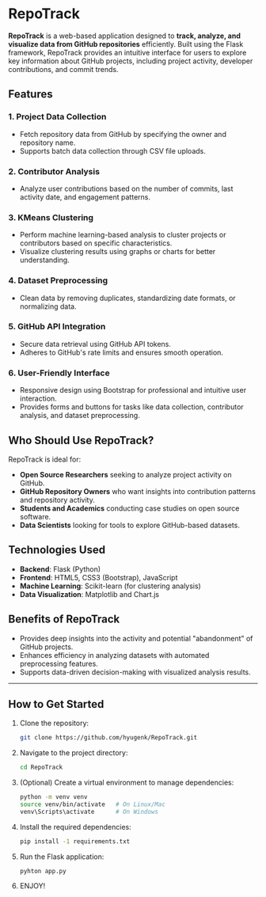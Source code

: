 # RepoTrack

**RepoTrack** is a web-based application designed to **track, analyze, and visualize data from GitHub repositories** efficiently. Built using the Flask framework, RepoTrack provides an intuitive interface for users to explore key information about GitHub projects, including project activity, developer contributions, and commit trends.

## Features

### 1. **Project Data Collection**
- Fetch repository data from GitHub by specifying the owner and repository name.
- Supports batch data collection through CSV file uploads.

### 2. **Contributor Analysis**
- Analyze user contributions based on the number of commits, last activity date, and engagement patterns.

### 3. **KMeans Clustering**
- Perform machine learning-based analysis to cluster projects or contributors based on specific characteristics.
- Visualize clustering results using graphs or charts for better understanding.

### 4. **Dataset Preprocessing**
- Clean data by removing duplicates, standardizing date formats, or normalizing data.

### 5. **GitHub API Integration**
- Secure data retrieval using GitHub API tokens.
- Adheres to GitHub's rate limits and ensures smooth operation.

### 6. **User-Friendly Interface**
- Responsive design using Bootstrap for professional and intuitive user interaction.
- Provides forms and buttons for tasks like data collection, contributor analysis, and dataset preprocessing.

## Who Should Use RepoTrack?

RepoTrack is ideal for:
- **Open Source Researchers** seeking to analyze project activity on GitHub.
- **GitHub Repository Owners** who want insights into contribution patterns and repository activity.
- **Students and Academics** conducting case studies on open source software.
- **Data Scientists** looking for tools to explore GitHub-based datasets.

## Technologies Used

- **Backend**: Flask (Python)
- **Frontend**: HTML5, CSS3 (Bootstrap), JavaScript
- **Machine Learning**: Scikit-learn (for clustering analysis)
- **Data Visualization**: Matplotlib and Chart.js

## Benefits of RepoTrack

- Provides deep insights into the activity and potential "abandonment" of GitHub projects.
- Enhances efficiency in analyzing datasets with automated preprocessing features.
- Supports data-driven decision-making with visualized analysis results.

---

## How to Get Started

1. Clone the repository:
   ```bash
   git clone https://github.com/hyugenk/RepoTrack.git

2. Navigate to the project directory:
   ```bash
   cd RepoTrack

3. (Optional) Create a virtual environment to manage dependencies:
   ```bash
   python -m venv venv
   source venv/bin/activate   # On Linux/Mac
   venv\Scripts\activate      # On Windows

4. Install the required dependencies:
   ```bash
   pip install -1 requirements.txt

5. Run the Flask application:
   ```bash
   pyhton app.py

6. ENJOY!
